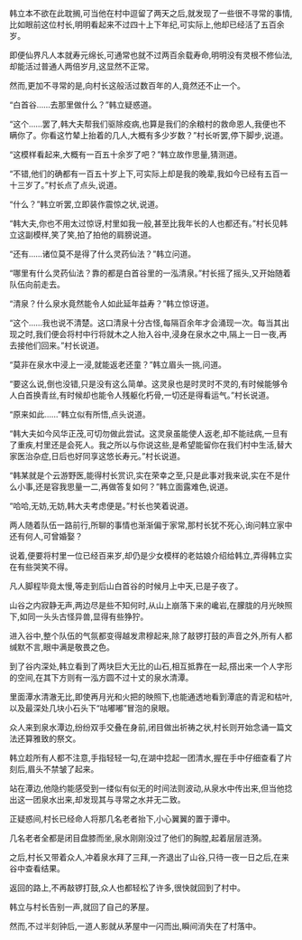 
韩立本不欲在此耽搁,可当他在村中逗留了两天之后,就发现了一些很不寻常的事情,比如眼前这位村长,明明看起来不过四十上下年纪,可实际上,他却已经活了五百余岁。

即便仙界凡人本就寿元绵长,可通常也就不过两百余载寿命,明明没有灵根不修仙法,却能活过普通人两倍岁月,这显然不正常。

然而,更加不寻常的是,向村长这般活过数百年的人,竟然还不止一个。

“白首谷……去那里做什么？”韩立疑惑道。

“这个……罢了,韩大夫帮我们驱除疫病,也算是我们的余粮村的救命恩人,我便也不瞒你了。你看这竹辇上抬着的几人,大概有多少岁数？”村长听罢,停下脚步,说道。

“这模样看起来,大概有一百五十余岁了吧？”韩立故作思量,猜测道。

“不错,他们的确都有一百五十岁上下,可实际上却是我的晚辈,我如今已经有五百一十三岁了。”村长点了点头,说道。

“什么？”韩立听罢,立即装作震惊之状,说道。

“韩大夫,你也不用太过惊讶,村里如我一般,甚至比我年长的人也都还有。”村长见韩立这副模样,笑了笑,拍了拍他的肩膀说道。

“还有……诸位莫不是得了什么灵药仙法？”韩立问道。

“哪里有什么灵药仙法？靠的都是白首谷里的一泓清泉。”村长摇了摇头,又开始随着队伍向前走去。

“清泉？什么泉水竟然能令人如此延年益寿？”韩立惊讶道。

“这个……我也说不清楚。这口清泉十分古怪,每隔百余年才会涌现一次。每当其出现之时,我们便会将村中行将就木之人抬入谷中,浸身在泉水之中,隔上一日一夜,再去接他们回来。”村长说道。

“莫非在泉水中浸上一浸,就能返老还童？”韩立眉头一挑,问道。

“要这么说,倒也没错,只是没有这么简单。这灵泉也是时灵时不灵的,有时候能够令人白首换青丝,有时候却也能令人残躯化朽骨,一切还是得看运气。”村长说道。

“原来如此……”韩立似有所悟,点头说道。

“韩大夫如今风华正茂,可切勿做此尝试。这灵泉虽能使人返老,却不能祛病,一旦有了重疾,村里还是会死人。我之所以与你说这些,是希望能留你在我们村中生活,替大家医治杂症,日后也好同享这悠长寿元。”村长说道。

“韩某就是个云游野医,能得村长赏识,实在荣幸之至,只是此事对我来说,实在不是什么小事,还是容我思量一二,再做答复如何？”韩立面露难色,说道。

“哈哈,无妨,无妨,韩大夫考虑便是。”村长也笑着说道。

两人随着队伍一路前行,所聊的事情也渐渐偏于家常,那村长犹不死心,询问韩立家中还有何人,可曾婚娶？

说着,便要将村里一位已经百来岁,却仍是少女模样的老姑娘介绍给韩立,弄得韩立实在有些哭笑不得。

凡人脚程毕竟太慢,等走到后山白首谷的时候月上中天,已是子夜了。

山谷之内寂静无声,两边尽是些不知何时,从山上崩落下来的巉岩,在朦胧的月光映照下,如同一头头古怪异兽,显得有些狰狞。

进入谷中,整个队伍的气氛都变得越发肃穆起来,除了敲锣打鼓的声音之外,所有人都缄默不言,眼中满是敬畏之色。

到了谷内深处,韩立看到了两块巨大无比的山石,相互抵靠在一起,撘出来一个人字形的空间,在其下方则有一泓方圆不过十丈的泉水清潭。

里面潭水清澈无比,即使再月光和火把的映照下,也能通透地看到潭底的青泥和枯叶,以及最深处几块小石头下“咕嘟嘟”冒泡的泉眼。

众人来到泉水潭边,纷纷双手交叠在身前,闭目做出祈祷之状,村长则开始念诵一篇文法还算雅致的祭文。

韩立趁所有人都不注意,手指轻轻一勾,在湖中捻起一团清水,握在手中仔细查看了片刻后,眉头不禁皱了起来。

站在潭边,他隐约能感受到一缕似有似无的时间法则波动,从泉水中传出来,但当他捻出这一团泉水出来,却发现其与寻常之水并无二致。

正疑惑间,村长已经命人将那几名老者抬下,小心翼翼的置于谭中。

几名老者全都是闭目盘膝而坐,泉水刚刚没过了他们的胸膛,起着层层涟漪。

之后,村长又带着众人,冲着泉水拜了三拜,一齐退出了山谷,只待一夜一日之后,在来谷中查看结果。

返回的路上,不再敲锣打鼓,众人也都轻松了许多,很快就回到了村中。

韩立与村长告别一声,就回了自己的茅屋。

然而,不过半刻钟后,一道人影就从茅屋中一闪而出,瞬间消失在了村落中。
